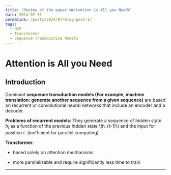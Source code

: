 ```yaml
---
title: 'Review of the paper 《Attention is All you Need》'
date: 2024-07-31
permalink: /posts/2024/07/blog-post-1/
tags:
  - NLP
  - Transformer
  - Sequence Transductive Models
---
```


Attention is All you Need
=====

## Introduction

Dominant **sequence transduction models (For example, machine translation: generate another sequence from a given sequence)** are based on recurrent or convolutional neural networks that include an encoder and a decoder. 

**Problems of recurrent models**: They generate a sequence of hidden state $h_t$ as a function of the previous hidden state \\(h_{t-1}\\) and the input for position $t$. (inefficient for parallel computing)

**Transformer**: 

* based solely on attention mechanisms

* more parallelizable and require significantly less time to train

---


